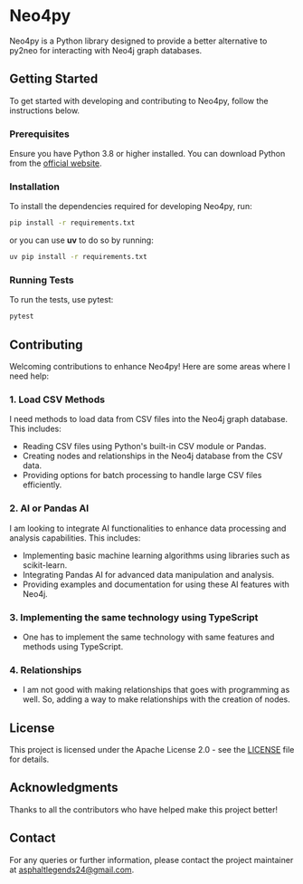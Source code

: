 # Neo4py

Neo4py is a Python library designed to provide a better alternative to py2neo for interacting with Neo4j graph databases. 

## Getting Started

To get started with developing and contributing to Neo4py, follow the instructions below.

### Prerequisites

Ensure you have Python 3.8 or higher installed. You can download Python from the [official website](https://www.python.org/downloads/).

### Installation

To install the dependencies required for developing Neo4py, run:

```bash
pip install -r requirements.txt
```
or you can use __uv__ to do so by running:
```bash
uv pip install -r requirements.txt
```

### Running Tests

To run the tests, use pytest:

```bash
pytest
```

## Contributing

Welcoming contributions to enhance Neo4py! Here are some areas where I need help:

### 1. Load CSV Methods

I need methods to load data from CSV files into the Neo4j graph database. This includes:

- Reading CSV files using Python's built-in CSV module or Pandas.
- Creating nodes and relationships in the Neo4j database from the CSV data.
- Providing options for batch processing to handle large CSV files efficiently.

### 2. AI or Pandas AI

I am looking to integrate AI functionalities to enhance data processing and analysis capabilities. This includes:

- Implementing basic machine learning algorithms using libraries such as scikit-learn.
- Integrating Pandas AI for advanced data manipulation and analysis.
- Providing examples and documentation for using these AI features with Neo4j.

### 3. Implementing the same technology using TypeScript
- One has to implement the same technology with same features and methods using TypeScript.

### 4. Relationships
- I am not good with making relationships that goes with programming as well. So, adding a way to make relationships with the creation of nodes.



## License

This project is licensed under the Apache License 2.0 - see the [LICENSE](LICENSE) file for details.

## Acknowledgments

Thanks to all the contributors who have helped make this project better!

## Contact

For any queries or further information, please contact the project maintainer at [asphaltlegends24@gmail.com](mailto:asphaltlegends24@gmail.com).
